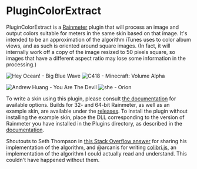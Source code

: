 # PluginColorExtract

PluginColorExtract is a [Rainmeter][] plugin that will process an image and output colors suitable
for meters in the same skin based on that image. It's intended to be an approximation of the
algorithm iTunes uses to color album views, and as such is oriented around square images. (In fact,
it will internally work off a copy of the image resized to 50 pixels square, so images that have a
different aspect ratio may lose some information in the processing.)

[Rainmeter]: http://rainmeter.net/

![Hey Ocean! - Big Blue Wave](http://i.imgur.com/iDNDoZf.png) ![C418 - Minecraft: Volume Alpha](http://i.imgur.com/9MhFhKf.png)

![Andrew Huang - You Are The Devil](http://i.imgur.com/2vh4Jmp.png) ![she - Orion](http://i.imgur.com/fHbVHAN.png)

To write a skin using this plugin, please consult [the documentation][] for available options.
Builds for 32- and 64-bit Rainmeter, as well as an example skin, are available under the
[releases][]. To install the plugin without installing the example skin, place the DLL corresponding
to the version of Rainmeter you have installed in the Plugins directory, as described in the
[documentation][custom plugins].

[the documentation]: https://github.com/QuietMisdreavus/PluginColorExtract/blob/master/Documentation/Usage.md
[releases]: https://github.com/QuietMisdreavus/PluginColorExtract/releases
[custom plugins]: http://docs.rainmeter.net/manual/plugins#Custom

Shoutouts to Seth Thompson in [this Stack Overflow answer][SO answer] for sharing his implementation
of the algorithm, and @arcanis for writing [colibri.js][], an implementation of the algorithm I
could actually read and understand. This couldn't have happened without them.

[SO answer]: http://stackoverflow.com/a/13675803
[colibri.js]: https://github.com/arcanis/colibri.js/
